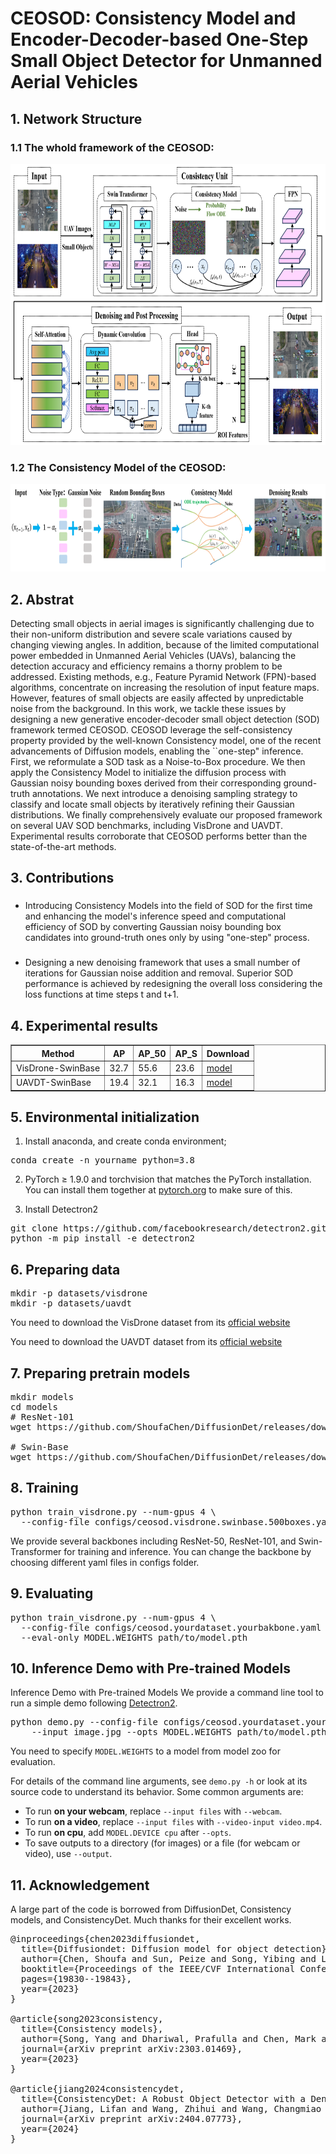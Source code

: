 # CEOSOD: Consistency Model and Encoder-Decoder-based One-Step Small Object Detector for Unmanned Aerial Vehicles

## 1. Network Structure
### 1.1 The whold framework of the CEOSOD:

<img src="graphs/pic1.png" width="720" height="450"/>

### 1.2 The Consistency Model of the CEOSOD:

<img src="graphs/pic2.png" width="720" height="140"/>

## 2. Abstrat

Detecting small objects in aerial images is significantly challenging due to their non-uniform distribution and severe scale variations caused by changing viewing angles. In addition, because of the limited computational power embedded in Unmanned Aerial Vehicles (UAVs), balancing the detection accuracy and efficiency remains a thorny problem to be addressed. Existing methods, e.g., Feature Pyramid Network (FPN)-based algorithms, concentrate on increasing the resolution of input feature maps. However, features of small objects are easily affected by unpredictable noise from the background. In this work, we tackle these issues by designing a new generative encoder-decoder small object detection (SOD) framework termed CEOSOD. CEOSOD leverage the self-consistency property provided by the well-known Consistency model, one of the recent advancements of Diffusion models, enabling the ``one-step" inference. First, we reformulate a SOD task as a Noise-to-Box procedure. We then apply the Consistency Model to initialize the diffusion process with Gaussian noisy bounding boxes derived from their corresponding ground-truth annotations. We next introduce a denoising sampling strategy to classify and locate small objects by iteratively refining their Gaussian distributions. We finally comprehensively evaluate our proposed framework on several UAV SOD benchmarks, including VisDrone and UAVDT. Experimental results corroborate that CEOSOD performs better than the state-of-the-art methods.


## 3. Contributions 

<ul>
    <li>
        <h3></h3>
        <p>Introducing Consistency Models into the field of SOD for the first time and enhancing the model's inference speed and computational efficiency of SOD by converting Gaussian noisy bounding box candidates into ground-truth ones only by using "one-step" process.</p>
    </li>
    <li>
        <h3></h3>
        <p>Designing a new denoising framework that uses a small number of iterations for Gaussian noise addition and removal. Superior SOD performance is achieved by redesigning the overall loss considering the loss functions at time steps t and t+1.</p>
    </li>
</ul>

## 4. Experimental results
<table border="1">
  <tr>
    <th>Method</th>
    <th>AP</th>
    <th>AP_50</th>
    <th>AP_S</th>
    <th>Download</th>
  </tr>
  <tr>
    <td>VisDrone-SwinBase</td>
    <td>32.7</td>
    <td>55.6</td>
    <td>23.6</td>
    <td><a href="https://drive.google.com/file/d/1lH21oidzf2PbP3IgQEBuACpMr7Y-9umy/view?usp=drive_link" download>model</a></td>
  </tr>
  <tr>
    <td>UAVDT-SwinBase</td>
    <td>19.4</td>
    <td>32.1</td>
    <td>16.3</td>
    <td><a href="https://drive.google.com/file/d/1qimluBul5EZyjeNTZDIz7IEPN3n7Gj8o/view?usp=drive_link" download>model</a></td>
  </tr>
</table>

## 5. Environmental initialization
1. Install anaconda, and create conda environment;
<pre>
conda create -n yourname python=3.8
</pre>
2. PyTorch ≥ 1.9.0 and torchvision that matches the PyTorch installation. You can install them together at [pytorch.org](https://pytorch.org/) to make sure of this.

3. Install Detectron2
<pre>
git clone https://github.com/facebookresearch/detectron2.git
python -m pip install -e detectron2
</pre>

## 6. Preparing data
<pre>
mkdir -p datasets/visdrone
mkdir -p datasets/uavdt
</pre>

You need to download the VisDrone dataset from its [official website](https://aiskyeye.com/)

You need to download the UAVDT dataset from its [official website](https://sites.google.com/view/grli-uavdt/%E9%A6%96%E9%A1%B5/)


## 7. Preparing pretrain models
<pre>
mkdir models
cd models
# ResNet-101
wget https://github.com/ShoufaChen/DiffusionDet/releases/download/v0.1/torchvision-R-101.pkl

# Swin-Base
wget https://github.com/ShoufaChen/DiffusionDet/releases/download/v0.1/swin_base_patch4_window7_224_22k.pkl
</pre>

## 8. Training
<pre>
python train_visdrone.py --num-gpus 4 \
  --config-file configs/ceosod.visdrone.swinbase.500boxes.yaml
</pre>

We provide several backbones including ResNet-50, ResNet-101, and Swin-Transformer for training and inference. You can change the backbone by choosing different yaml files in configs folder.

## 9. Evaluating
<pre>
python train_visdrone.py --num-gpus 4 \
  --config-file configs/ceosod.yourdataset.yourbakbone.yaml \
  --eval-only MODEL.WEIGHTS path/to/model.pth
</pre>

## 10. Inference Demo with Pre-trained Models

Inference Demo with Pre-trained Models
We provide a command line tool to run a simple demo following [Detectron2](https://github.com/facebookresearch/detectron2/tree/main/demo#detectron2-demo).

<pre>
python demo.py --config-file configs/ceosod.yourdataset.yourbakbone.yaml \
    --input image.jpg --opts MODEL.WEIGHTS path/to/model.pth
</pre>

You need to specify `MODEL.WEIGHTS` to a model from model zoo for evaluation.

For details of the command line arguments, see `demo.py -h` or look at its source code
to understand its behavior. Some common arguments are:
* To run __on your webcam__, replace `--input files` with `--webcam`.
* To run __on a video__, replace `--input files` with `--video-input video.mp4`.
* To run __on cpu__, add `MODEL.DEVICE cpu` after `--opts`.
* To save outputs to a directory (for images) or a file (for webcam or video), use `--output`.

## 11. Acknowledgement
A large part of the code is borrowed from DiffusionDet, Consistency models, and ConsistencyDet. Much thanks for their excellent works.
<pre>
@inproceedings{chen2023diffusiondet,
  title={Diffusiondet: Diffusion model for object detection},
  author={Chen, Shoufa and Sun, Peize and Song, Yibing and Luo, Ping},
  booktitle={Proceedings of the IEEE/CVF International Conference on Computer Vision},
  pages={19830--19843},
  year={2023}
}

@article{song2023consistency,
  title={Consistency models},
  author={Song, Yang and Dhariwal, Prafulla and Chen, Mark and Sutskever, Ilya},
  journal={arXiv preprint arXiv:2303.01469},
  year={2023}
}

@article{jiang2024consistencydet,
  title={ConsistencyDet: A Robust Object Detector with a Denoising Paradigm of Consistency Model},
  author={Jiang, Lifan and Wang, Zhihui and Wang, Changmiao and Li, Ming and Leng, Jiaxu and Wu, Xindong},
  journal={arXiv preprint arXiv:2404.07773},
  year={2024}
}

</pre>

